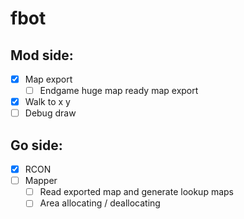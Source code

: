 # fbot

## Mod side:
-[x] Map export
  -[ ] Endgame huge map ready map export
-[x] Walk to x y
-[ ] Debug draw

## Go side:
-[x] RCON
-[ ] Mapper
  -[ ] Read exported map and generate lookup maps
  -[ ] Area allocating / deallocating
